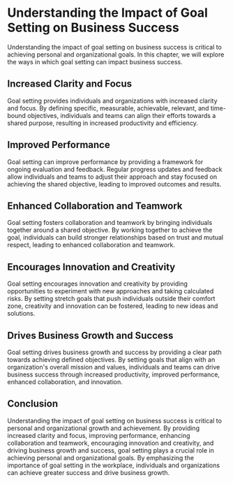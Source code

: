 Understanding the Impact of Goal Setting on Business Success
=======================================================================================================================

Understanding the impact of goal setting on business success is critical to achieving personal and organizational goals. In this chapter, we will explore the ways in which goal setting can impact business success.

Increased Clarity and Focus
---------------------------

Goal setting provides individuals and organizations with increased clarity and focus. By defining specific, measurable, achievable, relevant, and time-bound objectives, individuals and teams can align their efforts towards a shared purpose, resulting in increased productivity and efficiency.

Improved Performance
--------------------

Goal setting can improve performance by providing a framework for ongoing evaluation and feedback. Regular progress updates and feedback allow individuals and teams to adjust their approach and stay focused on achieving the shared objective, leading to improved outcomes and results.

Enhanced Collaboration and Teamwork
-----------------------------------

Goal setting fosters collaboration and teamwork by bringing individuals together around a shared objective. By working together to achieve the goal, individuals can build stronger relationships based on trust and mutual respect, leading to enhanced collaboration and teamwork.

Encourages Innovation and Creativity
------------------------------------

Goal setting encourages innovation and creativity by providing opportunities to experiment with new approaches and taking calculated risks. By setting stretch goals that push individuals outside their comfort zone, creativity and innovation can be fostered, leading to new ideas and solutions.

Drives Business Growth and Success
----------------------------------

Goal setting drives business growth and success by providing a clear path towards achieving defined objectives. By setting goals that align with an organization's overall mission and values, individuals and teams can drive business success through increased productivity, improved performance, enhanced collaboration, and innovation.

Conclusion
----------

Understanding the impact of goal setting on business success is critical to personal and organizational growth and achievement. By providing increased clarity and focus, improving performance, enhancing collaboration and teamwork, encouraging innovation and creativity, and driving business growth and success, goal setting plays a crucial role in achieving personal and organizational goals. By emphasizing the importance of goal setting in the workplace, individuals and organizations can achieve greater success and drive business growth.
